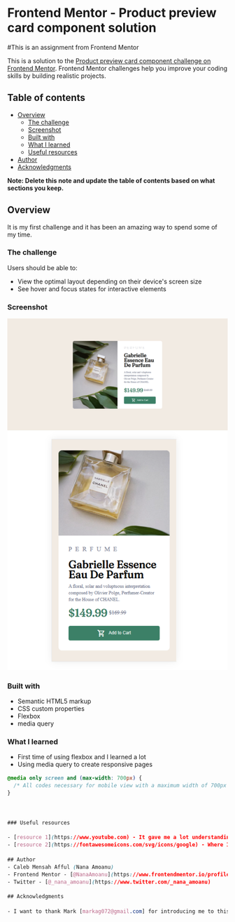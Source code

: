 # Frontend Mentor - Product preview card component solution

#This is an assignment from Frontend Mentor

This is a solution to the [Product preview card component challenge on Frontend Mentor](https://www.frontendmentor.io/challenges/product-preview-card-component-GO7UmttRfa). Frontend Mentor challenges help you improve your coding skills by building realistic projects. 

## Table of contents

- [Overview](#overview)
  - [The challenge](#the-challenge)
  - [Screenshot](#screenshot)
  - [Built with](#built-with)
  - [What I learned](#what-i-learned)
  - [Useful resources](#useful-resources)
- [Author](#author)
- [Acknowledgments](#acknowledgments)

**Note: Delete this note and update the table of contents based on what sections you keep.**

## Overview
It is my first challenge and it has been an amazing way to spend some of my time.

### The challenge

Users should be able to:

- View the optimal layout depending on their device's screen size
- See hover and focus states for interactive elements

### Screenshot

![](./screenshot/desktop%20view.PNG)
![](./screenshot/mobile%20view.PNG)


### Built with

- Semantic HTML5 markup
- CSS custom properties
- Flexbox
- media query


### What I learned

- First time of using flexbox and I learned a lot
- Using media query to create responsive pages


```css
@media only screen and (max-width: 700px) {
  /* All codes necessary for mobile view with a maximum width of 700px goes in here*/
}



### Useful resources

- [resource 1](https://www.youtube.com) - It gave me a lot understanding on how media querries work and how to use them effectively.
- [resource 2](https://fontawesomeicons.com/svg/icons/google) - Where I got the icons from

## Author
- Caleb Mensah Afful (Nana Amoanu)
- Frontend Mentor - [@NanaAmoanu](https://www.frontendmentor.io/profile/NanaAmoanu)
- Twitter - [@_nana_amoanu](https://www.twitter.com/_nana_amoanu)

## Acknowledgments

- I want to thank Mark [markag072@gmail.com] for introducing me to this platform.
